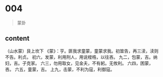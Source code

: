 # 004
>  蒙卦


## content

（山水蒙）艮上坎下
《蒙》：亨。匪我求童蒙，童蒙求我。初筮告，再三渎，渎则不告。利贞。
初六，发蒙，利用刑人，用说桎梏，以往吝。
九二，包蒙，吉。纳妇，吉。子克家。
六三，勿用取女，见金夫，不有躬。无攸利。
六四，困蒙，吝。
六五，童蒙，吉。
上九，击蒙，不利为寇，利御寇。


